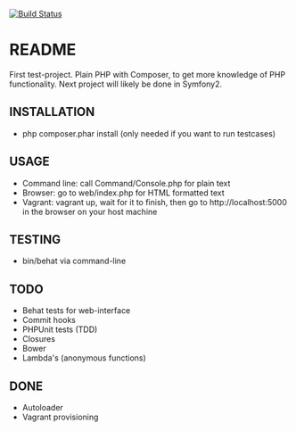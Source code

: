 [![Build Status](https://travis-ci.org/rgeraads/glowing-batman.svg?branch=develop)](https://travis-ci.org/rgeraads/glowing-batman)

README
======
First test-project. Plain PHP with Composer, to get more knowledge of PHP functionality. Next project will likely be done in Symfony2.

INSTALLATION
------------
- php composer.phar install (only needed if you want to run testcases)

USAGE
-----
- Command line: call Command/Console.php for plain text
- Browser: go to web/index.php for HTML formatted text
- Vagrant: vagrant up, wait for it to finish, then go to http://localhost:5000 in the browser on your host machine

TESTING
-------
- bin/behat via command-line

TODO
----

- Behat tests for web-interface
- Commit hooks
- PHPUnit tests (TDD)
- Closures
- Bower
- Lambda's (anonymous functions)

DONE
----
- Autoloader
- Vagrant provisioning
